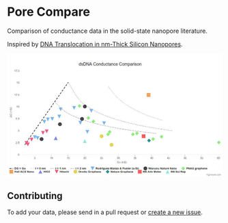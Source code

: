 # Pore Compare
Comparison of conductance data in the solid-state nanopore literature.

Inspired by [DNA Translocation in nm-Thick Silicon Nanopores](http://pubs.acs.org/doi/abs/10.1021/acsnano.5b02531).

![Screenshot](img/screenshot.jpg)

## Contributing

To add your data, please send in a pull request or [create a new issue](https://github.com/parkin/pore-compare/issues).
